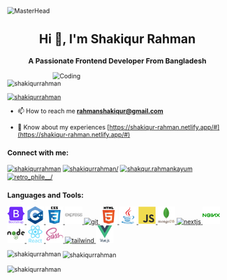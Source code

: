 ![MasterHead](https://media.licdn.com/dms/image/D5616AQH4gHE1gcZ0Lg/profile-displaybackgroundimage-shrink_350_1400/0/1714681628543?e=1722470400&v=beta&t=bF70KhP3H_ZnZhRu6tDRauKtjrpFORJ0ev2TZsMxDh4)
<h1 align="center">Hi 👋, I'm Shakiqur Rahman</h1>
<h3 align="center">A Passionate Frontend Developer From Bangladesh</h3>
<img align="right" alt="Coding" width="400" src="https://i.pinimg.com/originals/e1/a7/81/e1a781c2cfc49e4f02cc72293e853b05.gif">

<p align="left"> <img src="https://komarev.com/ghpvc/?username=shakiqurrahman&label=Profile%20views&color=0e75b6&style=flat" alt="shakiqurrahman" /> </p>

<p align="left"> <a href="https://twitter.com/shakiqurrahman" target="blank"><img src="https://img.shields.io/twitter/follow/shakiqurrahman?logo=twitter&style=for-the-badge" alt="shakiqurrahman" /></a> </p>

- 📫 How to reach me **rahmanshakiqur@gmail.com**

- 📄 Know about my experiences [https://shakiqur-rahman.netlify.app/#](https://shakiqur-rahman.netlify.app/#)

<h3 align="left">Connect with me:</h3>
<p align="left">
<a href="https://twitter.com/shakiqurrahman" target="blank"><img align="center" src="https://raw.githubusercontent.com/rahuldkjain/github-profile-readme-generator/master/src/images/icons/Social/twitter.svg" alt="shakiqurrahman" height="30" width="40" /></a>
<a href="https://linkedin.com/in/shakiqurrahman/" target="blank"><img align="center" src="https://raw.githubusercontent.com/rahuldkjain/github-profile-readme-generator/master/src/images/icons/Social/linked-in-alt.svg" alt="shakiqurrahman/" height="30" width="40" /></a>
<a href="https://fb.com/shakqur.rahmankayum" target="blank"><img align="center" src="https://raw.githubusercontent.com/rahuldkjain/github-profile-readme-generator/master/src/images/icons/Social/facebook.svg" alt="shakqur.rahmankayum" height="30" width="40" /></a>
<a href="https://instagram.com/retro_phile__/" target="blank"><img align="center" src="https://raw.githubusercontent.com/rahuldkjain/github-profile-readme-generator/master/src/images/icons/Social/instagram.svg" alt="retro_phile__/" height="30" width="40" /></a>
</p>

<h3 align="left">Languages and Tools:</h3>
<p align="left"> <a href="https://getbootstrap.com" target="_blank" rel="noreferrer"> <img src="https://raw.githubusercontent.com/devicons/devicon/master/icons/bootstrap/bootstrap-plain-wordmark.svg" alt="bootstrap" width="40" height="40"/> </a> <a href="https://www.w3schools.com/cpp/" target="_blank" rel="noreferrer"> <img src="https://raw.githubusercontent.com/devicons/devicon/master/icons/cplusplus/cplusplus-original.svg" alt="cplusplus" width="40" height="40"/> </a> <a href="https://www.w3schools.com/css/" target="_blank" rel="noreferrer"> <img src="https://raw.githubusercontent.com/devicons/devicon/master/icons/css3/css3-original-wordmark.svg" alt="css3" width="40" height="40"/> </a> <a href="https://expressjs.com" target="_blank" rel="noreferrer"> <img src="https://raw.githubusercontent.com/devicons/devicon/master/icons/express/express-original-wordmark.svg" alt="express" width="40" height="40"/> </a> <a href="https://git-scm.com/" target="_blank" rel="noreferrer"> <img src="https://www.vectorlogo.zone/logos/git-scm/git-scm-icon.svg" alt="git" width="40" height="40"/> </a> <a href="https://www.w3.org/html/" target="_blank" rel="noreferrer"> <img src="https://raw.githubusercontent.com/devicons/devicon/master/icons/html5/html5-original-wordmark.svg" alt="html5" width="40" height="40"/> </a> <a href="https://www.java.com" target="_blank" rel="noreferrer"> <img src="https://raw.githubusercontent.com/devicons/devicon/master/icons/java/java-original.svg" alt="java" width="40" height="40"/> </a> <a href="https://developer.mozilla.org/en-US/docs/Web/JavaScript" target="_blank" rel="noreferrer"> <img src="https://raw.githubusercontent.com/devicons/devicon/master/icons/javascript/javascript-original.svg" alt="javascript" width="40" height="40"/> </a> <a href="https://www.mongodb.com/" target="_blank" rel="noreferrer"> <img src="https://raw.githubusercontent.com/devicons/devicon/master/icons/mongodb/mongodb-original-wordmark.svg" alt="mongodb" width="40" height="40"/> </a> <a href="https://nextjs.org/" target="_blank" rel="noreferrer"> <img src="https://cdn.worldvectorlogo.com/logos/nextjs-2.svg" alt="nextjs" width="40" height="40"/> </a> <a href="https://www.nginx.com" target="_blank" rel="noreferrer"> <img src="https://raw.githubusercontent.com/devicons/devicon/master/icons/nginx/nginx-original.svg" alt="nginx" width="40" height="40"/> </a> <a href="https://nodejs.org" target="_blank" rel="noreferrer"> <img src="https://raw.githubusercontent.com/devicons/devicon/master/icons/nodejs/nodejs-original-wordmark.svg" alt="nodejs" width="40" height="40"/> </a> <a href="https://reactjs.org/" target="_blank" rel="noreferrer"> <img src="https://raw.githubusercontent.com/devicons/devicon/master/icons/react/react-original-wordmark.svg" alt="react" width="40" height="40"/> </a> <a href="https://sass-lang.com" target="_blank" rel="noreferrer"> <img src="https://raw.githubusercontent.com/devicons/devicon/master/icons/sass/sass-original.svg" alt="sass" width="40" height="40"/> </a> <a href="https://tailwindcss.com/" target="_blank" rel="noreferrer"> <img src="https://www.vectorlogo.zone/logos/tailwindcss/tailwindcss-icon.svg" alt="tailwind" width="40" height="40"/> </a> <a href="https://vuejs.org/" target="_blank" rel="noreferrer"> <img src="https://raw.githubusercontent.com/devicons/devicon/master/icons/vuejs/vuejs-original-wordmark.svg" alt="vuejs" width="40" height="40"/> </a> </p>

<p><img align="left" src="https://github-readme-stats.vercel.app/api/top-langs?username=shakiqurrahman&show_icons=true&locale=en&layout=compact" alt="shakiqurrahman" /></p>

<p>&nbsp;<img align="center" src="https://github-readme-stats.vercel.app/api?username=shakiqurrahman&show_icons=true&locale=en" alt="shakiqurrahman" /></p>

<p><img align="center" src="https://github-readme-streak-stats.herokuapp.com/?user=shakiqurrahman&" alt="shakiqurrahman" /></p>
